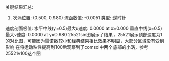关键结果汇总:
1. 次涡位置: (0.500, 0.980)
   流函数值: -0.0051
   类型: 逆时针


速度剖面极值:
   水平中线(y=0.5)最大u速度: 0.0000 at x=0.000
   垂直中线(x=0.5)最大v速度: 0.0000 at y=0.980
  25521sin图展示了结果，25521展示顶部速度为1的对比图，可能因为雷诺数较小和经典结果相比效果不明显，大部分区域没有受到影响
  在将运动粘性提高到100后观察到了comsol中两个底部的小涡，参考25521v100这个图
